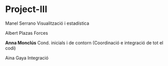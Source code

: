 # Project-III

Manel Serrano         Visualització i estadística

Albert Plazas            Forces

**Anna Monclús**          Cond. inicials i de contorn (Coordinació e integració de tot el codi)

Aina Gaya                 Integració
